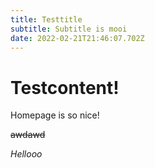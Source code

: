 ```yaml
---
title: Testtitle
subtitle: Subtitle is mooi
date: 2022-02-21T21:46:07.702Z
---
```

# Testcontent!

Homepage is so nice!

~~awdawd~~

_Hellooo_
